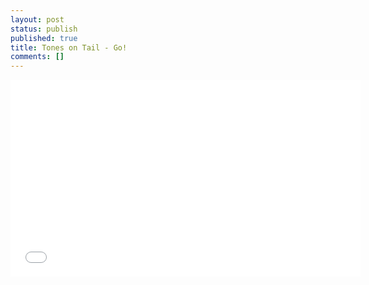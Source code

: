 ```yaml
---
layout: post
status: publish
published: true
title: Tones on Tail - Go!
comments: []
---
```

<iframe width="560" height="315" src="//www.youtube.com/embed/fIW1JCBoHB0" frameborder="0"> </iframe>


